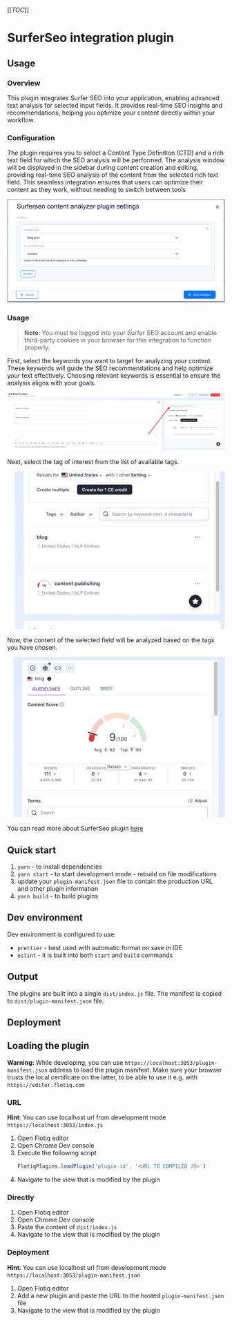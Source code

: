 [[_TOC_]]

# SurferSeo integration plugin

## Usage

### Overview

This plugin integrates Surfer SEO into your application, enabling advanced text analysis for selected input fields. It
provides real-time SEO insights and recommendations, helping you optimize your content directly within your workflow.

### Configuration

The plugin requires you to select a Content Type Definition (CTD) and a rich text field for which the SEO analysis will
be performed. The analysis window will be displayed in the sidebar during content creation and editing, providing
real-time SEO analysis of the content from the selected rich text field. This seamless integration ensures that users
can optimize their content as they work, without needing to switch between tools

![](.docs/images/settings-screen.png)

### Usage

> **Note**: You must be logged into your Surfer SEO account and enable third-party cookies in your browser for this
> integration to function properly.

First, select the keywords you want to target for analyzing your content. These keywords will guide the SEO
recommendations and help optimize your text effectively. Choosing relevant keywords is essential to ensure the analysis
aligns with your goals.

![](.docs/images/select-key-words.png)

Next, select the tag of interest from the list of available tags.

![](.docs/images/tag-list.png)

Now, the content of the selected field will be analyzed based on the tags you have chosen.

![](.docs/images/analize.png)

You can read more about SurferSeo
plugin [here](https://surferseo.notion.site/Surfer-Guidelines-in-your-CMS-ba2ea6b1a3234850bc1b49caa1a7acda)

## Quick start

1. `yarn` - to install dependencies
2. `yarn start` - to start development mode - rebuild on file modifications
3. update your `plugin-manifest.json` file to contain the production URL and other plugin information
4. `yarn build` - to build plugins

## Dev environment

Dev environment is configured to use:

* `prettier` - best used with automatic format on save in IDE
* `eslint` - it is built into both `start` and `build` commands

## Output

The plugins are built into a single `dist/index.js` file. The manifest is copied to `dist/plugin-manifest.json` file.

## Deployment

<!-- TO DO -->

## Loading the plugin

**Warning:** While developing, you can use  `https://localhost:3053/plugin-manifest.json` address to load the plugin
manifest. Make sure your browser trusts the local certificate on the latter, to be able to use it e.g.
with `https://editor.flotiq.com`

### URL

**Hint**: You can use localhost url from development mode `https://localhost:3053/index.js`

1. Open Flotiq editor
2. Open Chrome Dev console
3. Execute the following script
   ```javascript
   FlotiqPlugins.loadPlugin('plugin-id', '<URL TO COMPILED JS>')
   ```
4. Navigate to the view that is modified by the plugin

### Directly

1. Open Flotiq editor
2. Open Chrome Dev console
3. Paste the content of `dist/index.js`
4. Navigate to the view that is modified by the plugin

### Deployment

**Hint**: You can use localhost url from development mode `https://localhost:3053/plugin-manifest.json`

1. Open Flotiq editor
2. Add a new plugin and paste the URL to the hosted `plugin-manifest.json` file
3. Navigate to the view that is modified by the plugin
